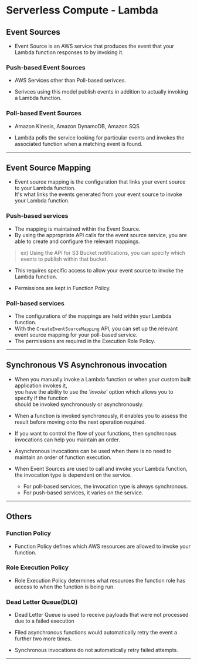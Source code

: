# Serverless Compute - Lambda

## Event Sources

- Event Source is an AWS service that produces the event that your Lambda function responses to by invoking it.

### Push-based Event Sources

- AWS Services other than Poll-based serivces.

- Serivces using this model publish events in addition to actually invoking a Lambda function.

### Poll-based Event Sources

- Amazon Kinesis, Amazon DynamoDB, Amazon SQS

- Lambda polls the service looking for particular events and invokes the associated function when a matching event is found.

---

## Event Source Mapping

- Event source mapping is the configuration that links your event source to your Lambda function.  
  It's what links the events generated from your event source to invoke your Lambda function.

### Push-based services

- The mapping is maintained within the Event Source.
- By using the appropriate API calls for the event source service, you are able to create and configure the relevant mappings.

> ex) Using the API for S3 Bucket notifications, you can specify which events to publish within that bucket.

- This requires specific access to allow your event source to invoke the Lambda function.

- Permissions are kept in Function Policy.

### Poll-based services

- The configurations of the mappings are held within your Lambda function.
- With the `CreateEventSourceMapping` API, you can set up the relevant event source mapping for your poll-based service.
- The permissions are required in the Execution Role Policy.

---

## Synchronous VS Asynchronous invocation

- When you manually invoke a Lambda function or when your custom built application invokes it,  
  you have the ability to use the _'invoke'_ option which allows you to specify if the function  
  should be invoked synchronously or asynchronously.

- When a function is invoked synchronously, it enables you to assess the result before moving onto the next operation required.
- If you want to control the flow of your functions, then synchronous invocations can help you maintain an order.
- Asynchronous invocations can be used when there is no need to maintain an order of function execution.

- When Event Sources are used to call and invoke your Lambda function, the invocation type is dependent on the service.

  - For poll-based services, the invocation type is always synchronous.
  - For push-based services, it varies on the service.

---

## Others

### Function Policy

- Function Policy defines which AWS resources are allowed to invoke your function.

### Role Execution Policy

- Role Execution Policy determines what resources the function role has access to when the function is being run.

### Dead Letter Queue(DLQ)

- Dead Letter Queue is used to receive payloads that were not processed due to a failed execution

- Filed asynchronous functions would automatically retry the event a further two more times.
- Synchronous invocations do not automatically retry failed attempts.

---
